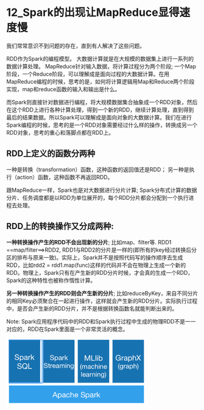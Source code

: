 # 12_Spark的出现让MapReduce显得速度慢

我们常常意识不到问题的存在，直到有人解决了这些问题。


RDD作为Spark的编程模型。
大数据计算就是在大规模的数据集上进行一系列的数据计算处理。
MapReduce针对输入数据，将计算过程分为两个阶段; 一个Map阶段，一个Reduce阶段，可以理解成是面向过程的大数据计算。在用MapReduce编程的时候，思考的是，如何将计算逻辑用Map和Reduce两个阶段实现，map和reduce函数的输入和输出是什么。

而Spark则直接针对数据进行编程，将大规模数据集合抽象成一个RDD对象，然后在这个RDD上进行各种计算处理，得到一个新的RDD，继续计算处理，直到得到最后的结果数据。所以Spark可以理解成是面向对象的大数据计算。我们在进行Spark编程的时候，思考的是一个RDD对象需要经过什么样的操作，转换成另一个RDD对象，思考的重心和落脚点都在RDD上。


## RDD上定义的函数分两种
一种是转换（transformation）函数，这种函数的返回值还是RDD；
另一种是执行（action）函数，这种函数不再返回RDD。

跟MapReduce一样，Spark也是对大数据进行分片计算; Spark分布式计算的数据分片、任务调度都是以RDD为单位展开的，每个RDD分片都会分配到一个执行进程去处理。



## RDD上的转换操作又分成两种:
**一种转换操作产生的RDD不会出现新的分片**; 比如map、filter等.
RDD1 ==map/filter==>RDD2, RDD1与RDD2的分片是一样的(即所有的key经过转换后分区的排布与原来一致)。实际上，Spark并不是按照代码写的操作顺序去生成RDD，比如rdd2 = rdd1.map(func)这样的代码并不会在物理上生成一个新的RDD。物理上，Spark只有在产生新的RDD分片时候，才会真的生成一个RDD，Spark的这种特性也被称作惰性计算。

**另一种转换操作产生的RDD则会产生新的分片**; 比如reduceByKey，来自不同分片的相同Key必须聚合在一起进行操作，这样就会产生新的RDD分片。实际执行过程中，是否会产生新的RDD分片，并不是根据转换函数名就能判断出来的。

Note: Spark应用程序代码中的RDD和Spark执行过程中生成的物理RDD不是一一对应的，RDD在Spark里面是一个非常灵活的概念。

![](images_attachments/20210311005319476_13802.png)


